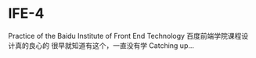 # IFE-4
Practice of the Baidu Institute of Front End Technology
百度前端学院课程设计真的良心的
很早就知道有这个，一直没有学
Catching up...